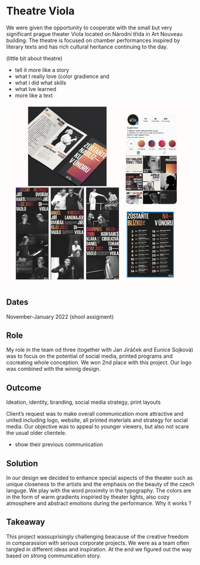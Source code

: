 # Theatre Viola
We were given the opportunity  to cooperate with the small but very significant prague theater Viola located on Národní třída in Art Nouveau building. The theatre is focused on chamber performances inspired by literary texts and has rich cultural heritance continuing to the day.

(little bit about theatre) 
- tell it more like a story
- what I really love (color gradience and 
- what i did what skills
- what Ive learned
- more like a text

![Alt text description.](case-study-viola.jpg)
## Dates
November-January 2022 (shool assigment)

## Role
My role in the team od three (together with Jan Jiráček and Eunice Sojková) was to focus on the potential of social media, printed programs and cocreating whole conception. We won 2nd place with this project. Our logo was combined with the winnig design. 

## Outcome
Ideation, identity, branding, social media strategy, print layouts 

Client’s request was to make overall communication more attractive and united including logo, website, all printed materials and  strategy for social media. Our objective was to appeal to younger viewers, but also not scare the usual older clientele.
- show their previous communication

## Solution
In our design we decided to enhance special aspects of the theater such as unique closeness to the artists and the emphasis on the beauty of the czech languge. We play with the word proximity in the typography. The colors are in the form of warm gradients inspiried by theater lights, also cozy atmosphere and abstract emotions during the performance. Why it works ? 

## Takeaway
This project wassuprisingly challenging beacause of the creative freedom in comparassion with serious corporate projects. We were as a team often tangled in different ideas and inspiration. At the end we figured out the way based on strong communication story.   

